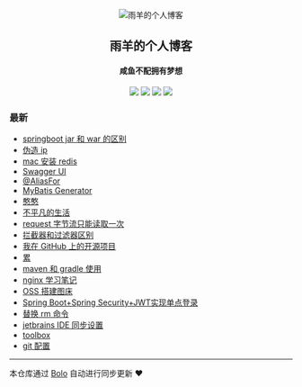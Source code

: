 <p align="center"><img alt="雨羊的个人博客" src="https://b3logfile.com/file/2021/01/4087334-f4f28b3b.png"></p><h2 align="center">
雨羊的个人博客
</h2>

<h4 align="center">咸鱼不配拥有梦想</h4>
<p align="center"><a title="雨羊的个人博客" target="_blank" href="https://github.com/Rainsheep/bolo-blog"><img src="https://img.shields.io/github/last-commit/Rainsheep/bolo-blog.svg?style=flat-square&color=FF9900"></a>
<a title="GitHub repo size in bytes" target="_blank" href="https://github.com/Rainsheep/bolo-blog"><img src="https://img.shields.io/github/repo-size/Rainsheep/bolo-blog.svg?style=flat-square"></a>
<a title="Bolo Version" target="_blank" href="https://github.com/adlered/bolo-solo"><img src="https://img.shields.io/badge/bolo-v2.5 稳定版-f1e05a.svg?style=flat-square&color=blueviolet"></a>
<a title="Hits" target="_blank" href="https://github.com/88250/hits"><img src="https://hits.b3log.org/Rainsheep/bolo-blog.svg"></a></p>

### 最新

* [springboot jar 和 war 的区别](https://www.rainsheep.cn/articles/2021/09/18/1631945279380.html)
* [伪造 ip](https://www.rainsheep.cn/articles/2021/09/04/1630767091858.html)
* [mac 安装 redis](https://www.rainsheep.cn/articles/2021/09/03/1630679748847.html)
* [Swagger UI](https://www.rainsheep.cn/articles/2021/09/03/1630668247239.html)
* [@AliasFor](https://www.rainsheep.cn/articles/2021/09/03/1630640642592.html)
* [MyBatis Generator](https://www.rainsheep.cn/articles/2021/09/02/1630583468424.html)
* [憨憨](https://www.rainsheep.cn/articles/2021/08/29/1630216560368.html)
* [不平凡的生活](https://www.rainsheep.cn/shiliu)
* [request 字节流只能读取一次](https://www.rainsheep.cn/articles/2021/08/22/1629610223095.html)
* [拦截器和过滤器区别](https://www.rainsheep.cn/articles/2021/08/22/1629608544693.html)
* [我在 GitHub 上的开源项目](https://www.rainsheep.cn/github)
* [累](https://www.rainsheep.cn/articles/2021/08/10/1628529583947.html)
* [maven 和 gradle 使用](https://www.rainsheep.cn/articles/2021/08/06/1628185814836.html)
* [nginx 学习笔记](https://www.rainsheep.cn/articles/2021/08/04/1628089528543.html)
* [OSS 搭建图床](https://www.rainsheep.cn/articles/2021/08/03/1628003410168.html)
* [Spring Boot+Spring Security+JWT实现单点登录](https://www.rainsheep.cn/articles/2021/08/02/1627918976083.html)
* [替换 rm 命令](https://www.rainsheep.cn/articles/2021/07/30/1627640464460.html)
* [jetbrains IDE 同步设置](https://www.rainsheep.cn/articles/2021/07/29/1627556427976.html)
* [toolbox](https://www.rainsheep.cn/articles/2021/07/29/1627552397068.html)
* [git 配置](https://www.rainsheep.cn/articles/2021/07/29/1627551913784.html)



---

本仓库通过 [Bolo](https://github.com/adlered/bolo-solo) 自动进行同步更新 ❤️ 